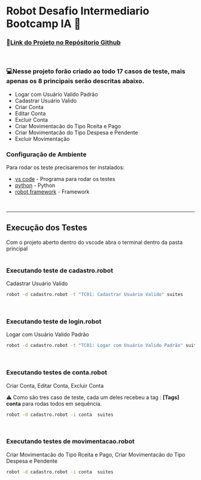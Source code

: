 # **Robot Desafio Intermediario Bootcamp IA** 🚀


### 🔗[Link do Projeto no Repósitorio Github](https://github.com/eliatos74/Robot_Desafio_Intermediario_BootcampIA)
<br />

### 💻Nesse projeto forão criado ao todo 17 casos de teste, mais apenas os 8 principais serão descritas abaixo.

- Logar com Usuário Valido Padrão
- Cadastrar Usuário Valido
- Criar Conta
- Editar Conta
- Excluir Conta
- Criar Movimentacão do Tipo Rceita e Pago
- Criar Movimentacão do Tipo Despesa e Pendente
- Excluir Movimentação

### **Configuração de Ambiente**

Para rodar os teste precisaremos ter instalados:

- [vs code] - Programa para rodar os testes
- [python] - Python
- [robot framework] - Framework
<br/>

----

## **Execução dos Testes**

Com o projeto aberto dentro do vscode abra o terminal dentro da pasta principal
<br/>
<br/>

### **Executando teste de cadastro.robot**


Cadastrar Usuário Valido
```sh
robot -d cadastro.robot -t "TC01: Cadastrar Usuário Valido" suites
```
<br/>

### **Executando teste de login.robot**


Logar com Usuário Valido Padrão
```sh
robot -d cadastro.robot -t "TC01: Logar com Usuário Valido Padrão" suites
```
<br/>

### **Executando testes de conta.robot**
Criar Conta, Editar Conta, Excluir Conta

⚠️ Como são tres caso de teste, cada um deles recebeu a tag : **[Tags]  conta** para rodas todos em sequência.
```sh
robot -d cadastro.robot -i conta  suites
```

<br/>

### **Executando testes de movimentacao.robot**
Criar Movimentacão do Tipo Rceita e Pago, Criar Movimentacão do Tipo Despesa e Pendente

```sh
robot -d cadastro.robot -i conta  suites
```








[//]: # 
   [vs code]: <https://code.visualstudio.com/>
   [robot framework]: <https://robotframework.org//>
   [python]: <https://www.python.org//>

